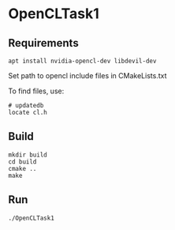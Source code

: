 # OpenCLTask1

## Requirements

    apt install nvidia-opencl-dev libdevil-dev

Set path to opencl include files in CMakeLists.txt

To find files, use:

    # updatedb
    locate cl.h

## Build

    mkdir build
    cd build
    cmake ..
    make

## Run

    ./OpenCLTask1
